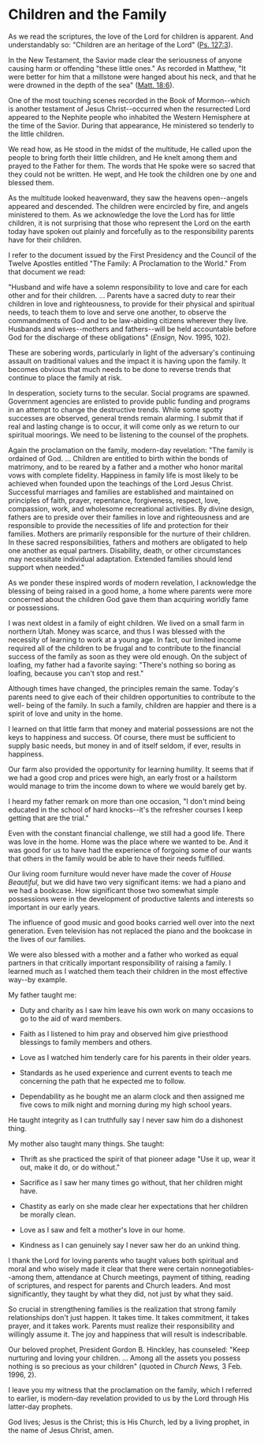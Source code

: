 # Children and the Family

As we read the scriptures, the love of the Lord for children is apparent. And
understandably so: "Children are an heritage of the Lord" ([Ps.
127:3](https://www.lds.org/scriptures/ot/ps/127.3?lang=eng#2)).

In the New Testament, the Savior made clear the seriousness of anyone causing
harm or offending "these little ones." As recorded in Matthew, "It were better
for him that a millstone were hanged about his neck, and that he were drowned
in the depth of the sea" ([Matt.
18:6](https://www.lds.org/scriptures/nt/matt/18.6?lang=eng#5)).

One of the most touching scenes recorded in the Book of Mormon--which is
another testament of Jesus Christ--occurred when the resurrected Lord appeared
to the Nephite people who inhabited the Western Hemisphere at the time of the
Savior. During that appearance, He ministered so tenderly to the little
children.

We read how, as He stood in the midst of the multitude, He called upon the
people to bring forth their little children, and He knelt among them and
prayed to the Father for them. The words that He spoke were so sacred that
they could not be written. He wept, and He took the children one by one and
blessed them.

As the multitude looked heavenward, they saw the heavens open--angels appeared
and descended. The children were encircled by fire, and angels ministered to
them. As we acknowledge the love the Lord has for little children, it is not
surprising that those who represent the Lord on the earth today have spoken
out plainly and forcefully as to the responsibility parents have for their
children.

I refer to the document issued by the First Presidency and the Council of the
Twelve Apostles entitled "The Family: A Proclamation to the World." From that
document we read:

"Husband and wife have a solemn responsibility to love and care for each other
and for their children. ... Parents have a sacred duty to rear their children in
love and righteousness, to provide for their physical and spiritual needs, to
teach them to love and serve one another, to observe the commandments of God
and to be law-abiding citizens wherever they live. Husbands and wives--mothers
and fathers--will be held accountable before God for the discharge of these
obligations" (_Ensign,_ Nov. 1995, 102).

These are sobering words, particularly in light of the adversary's continuing
assault on traditional values and the impact it is having upon the family. It
becomes obvious that much needs to be done to reverse trends that continue to
place the family at risk.

In desperation, society turns to the secular. Social programs are spawned.
Government agencies are enlisted to provide public funding and programs in an
attempt to change the destructive trends. While some spotty successes are
observed, general trends remain alarming. I submit that if real and lasting
change is to occur, it will come only as we return to our spiritual moorings.
We need to be listening to the counsel of the prophets.

Again the proclamation on the family, modern-day revelation: "The family is
ordained of God. ... Children are entitled to birth within the bonds of
matrimony, and to be reared by a father and a mother who honor marital vows
with complete fidelity. Happiness in family life is most likely to be achieved
when founded upon the teachings of the Lord Jesus Christ. Successful marriages
and families are established and maintained on principles of faith, prayer,
repentance, forgiveness, respect, love, compassion, work, and wholesome
recreational activities. By divine design, fathers are to preside over their
families in love and righteousness and are responsible to provide the
necessities of life and protection for their families. Mothers are primarily
responsible for the nurture of their children. In these sacred
responsibilities, fathers and mothers are obligated to help one another as
equal partners. Disability, death, or other circumstances may necessitate
individual adaptation. Extended families should lend support when needed."

As we ponder these inspired words of modern revelation, I acknowledge the
blessing of being raised in a good home, a home where parents were more
concerned about the children God gave them than acquiring worldly fame or
possessions.

I was next oldest in a family of eight children. We lived on a small farm in
northern Utah. Money was scarce, and thus I was blessed with the necessity of
learning to work at a young age. In fact, our limited income required all of
the children to be frugal and to contribute to the financial success of the
family as soon as they were old enough. On the subject of loafing, my father
had a favorite saying: "There's nothing so boring as loafing, because you
can't stop and rest."

Although times have changed, the principles remain the same. Today's parents
need to give each of their children opportunities to contribute to the well-
being of the family. In such a family, children are happier and there is a
spirit of love and unity in the home.

I learned on that little farm that money and material possessions are not the
keys to happiness and success. Of course, there must be sufficient to supply
basic needs, but money in and of itself seldom, if ever, results in happiness.

Our farm also provided the opportunity for learning humility. It seems that if
we had a good crop and prices were high, an early frost or a hailstorm would
manage to trim the income down to where we would barely get by.

I heard my father remark on more than one occasion, "I don't mind being
educated in the school of hard knocks--it's the refresher courses I keep
getting that are the trial."

Even with the constant financial challenge, we still had a good life. There
was love in the home. Home was the place where we wanted to be. And it was
good for us to have had the experience of forgoing some of our wants that
others in the family would be able to have their needs fulfilled.

Our living room furniture would never have made the cover of _House
Beautiful,_ but we did have two very significant items: we had a piano and we
had a bookcase. How significant those two somewhat simple possessions were in
the development of productive talents and interests so important in our early
years.

The influence of good music and good books carried well over into the next
generation. Even television has not replaced the piano and the bookcase in the
lives of our families.

We were also blessed with a mother and a father who worked as equal partners
in that critically important responsibility of raising a family. I learned
much as I watched them teach their children in the most effective way--by
example.

My father taught me:

  * Duty and charity as I saw him leave his own work on many occasions to go to the aid of ward members.

  * Faith as I listened to him pray and observed him give priesthood blessings to family members and others.

  * Love as I watched him tenderly care for his parents in their older years.

  * Standards as he used experience and current events to teach me concerning the path that he expected me to follow.

  * Dependability as he bought me an alarm clock and then assigned me five cows to milk night and morning during my high school years.

He taught integrity as I can truthfully say I never saw him do a dishonest
thing.

My mother also taught many things. She taught:

  * Thrift as she practiced the spirit of that pioneer adage "Use it up, wear it out, make it do, or do without."

  * Sacrifice as I saw her many times go without, that her children might have.

  * Chastity as early on she made clear her expectations that her children be morally clean.

  * Love as I saw and felt a mother's love in our home.

  * Kindness as I can genuinely say I never saw her do an unkind thing.

I thank the Lord for loving parents who taught values both spiritual and moral
and who wisely made it clear that there were certain nonnegotiables--among
them, attendance at Church meetings, payment of tithing, reading of
scriptures, and respect for parents and Church leaders. And most
significantly, they taught by what they did, not just by what they said.

So crucial in strengthening families is the realization that strong family
relationships don't just happen. It takes time. It takes commitment, it takes
prayer, and it takes work. Parents must realize their responsibility and
willingly assume it. The joy and happiness that will result is indescribable.

Our beloved prophet, President Gordon B. Hinckley, has counseled: "Keep
nurturing and loving your children. ... Among all the assets you possess nothing
is so precious as your children" (quoted in _Church News,_ 3 Feb. 1996, 2).

I leave you my witness that the proclamation on the family, which I referred
to earlier, is modern-day revelation provided to us by the Lord through His
latter-day prophets.

God lives; Jesus is the Christ; this is His Church, led by a living prophet,
in the name of Jesus Christ, amen.

